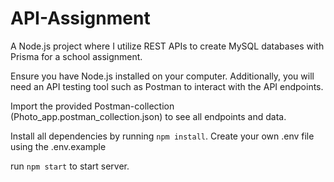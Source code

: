 # API-Assignment

A Node.js project where I utilize REST APIs to create MySQL databases with Prisma for a school assignment.

Ensure you have Node.js installed on your computer. Additionally, you will need an API testing tool such as Postman to interact with the API endpoints.

Import the provided Postman-collection (Photo_app.postman_collection.json) to see all endpoints and data.

Install all dependencies by running `npm install`. Create your own .env file using the .env.example

run `npm start` to start server.
